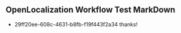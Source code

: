## OpenLocalization Workflow Test MarkDown
* 29ff20ee-608c-4631-b8fb-f19f443f2a34 
thanks!<!--HONumber=Mar16_HO2-->
